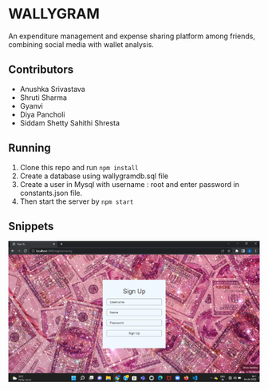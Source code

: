 # WALLYGRAM

An expenditure management and expense sharing platform among friends, combining social media with wallet analysis.

## Contributors
* Anushka Srivastava
* Shruti Sharma
* Gyanvi
* Diya Pancholi
* Siddam Shetty Sahithi Shresta

## Running

1.  Clone this repo and run `npm install`
2.  Create a database using wallygramdb.sql file
3.  Create a user in Mysql with username : root and enter password in constants.json file.
4.  Then start the server by `npm start`

## Snippets

![Wallygram](public/images/signup.PNG)
